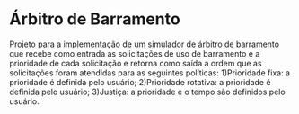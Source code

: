 # Árbitro de Barramento
Projeto para a implementação de um simulador de árbitro de barramento que recebe como entrada as solicitações de uso de barramento e a prioridade de cada solicitação e retorna como saída a ordem que as solicitações foram atendidas para as seguintes políticas: 1)Prioridade fixa: a prioridade é definida pelo usuário; 2)Prioridade rotativa: a prioridade é definida pelo usuário; 3)Justiça: a prioridade e o tempo são definidos pelo usuário.
